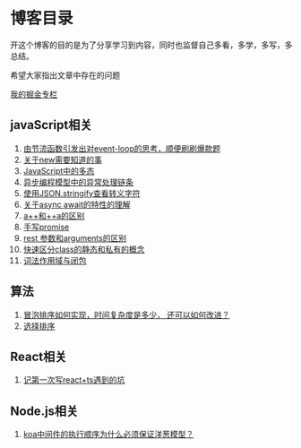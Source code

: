 # 博客目录

开这个博客的目的是为了分享学习到内容，同时也监督自己多看，多学，多写，多总结。

希望大家指出文章中存在的问题

[我的掘金专栏](https://juejin.im/user/5b6c50d9e51d4513ee6e24ae/posts)

## javaScript相关

1. [由节流函数引发出对event-loop的思考，顺便刷刷爆款题](<https://github.com/lovelmh13/myBlog/issues/1>)
2. [关于new需要知道的事](<https://github.com/lovelmh13/myBlog/issues/2>)
3. [JavaScript中的多态](<https://github.com/lovelmh13/myBlog/issues/4>)
4. [异步编程模型中的异常处理链条](<https://github.com/lovelmh13/myBlog/issues/5>)
5. [使用JSON.stringify查看转义字符](<https://github.com/lovelmh13/myBlog/issues/6>)
6. [关于async await的特性的理解](<https://github.com/lovelmh13/myBlog/issues/7>)
7. [a++和++a的区别](https://github.com/lovelmh13/myBlog/issues/9)
8. [手写promise](https://github.com/lovelmh13/One-question-a-day/issues/28)
9. [rest 参数和arguments的区别](https://github.com/lovelmh13/myBlog/issues/10)
10. [快速区分class的静态和私有的概念](https://github.com/lovelmh13/myBlog/issues/11)
11. [词法作用域与闭包](https://github.com/lovelmh13/One-question-a-day/issues/29)

## 算法
1. [冒泡排序如何实现，时间复杂度是多少， 还可以如何改进？](https://github.com/lovelmh13/One-question-a-day/issues/30)
2. [选择排序](https://github.com/lovelmh13/One-question-a-day/issues/31)

## React相关

1. [记第一次写react+ts遇到的坑](<https://github.com/lovelmh13/myBlog/issues/8>)

## Node.js相关

1. [koa中间件的执行顺序为什么必须保证洋葱模型？](<https://github.com/lovelmh13/myBlog/issues/3>)

